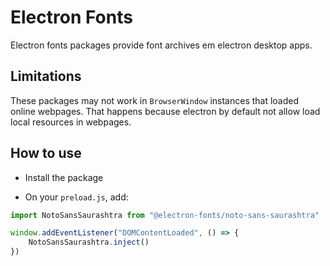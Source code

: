 # Electron Fonts

Electron fonts packages provide font archives em electron desktop apps.

## Limitations

These packages may not work in `BrowserWindow` instances that loaded online webpages. That happens because electron by default not allow load local resources in webpages.

## How to use

* Install the package

* On your `preload.js`, add:

```ts
import NotoSansSaurashtra from "@electron-fonts/noto-sans-saurashtra"

window.addEventListener("DOMContentLoaded", () => {
    NotoSansSaurashtra.inject()
})
```
